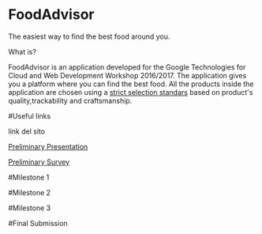 # FoodAdvisor

The easiest way to find the best food around you.

What is?

FoodAdvisor is an application developed for the Google Technologies for Cloud and Web Development Workshop 2016/2017.
The application gives you a platform where you can find the best food. All the products inside the application are chosen 
using a [strict selection standars](.idea/criteria.txt) based on product's quality,trackability and craftsmanship.

#Useful links

link del sito

[Preliminary Presentation](https://docs.google.com/presentation/d/1I0vtHCP-36p39E7kmA-qJwb1fRghlN5q98uxk9rwqVI/edit?usp=sharing)

[Preliminary Survey](https://docs.google.com/forms/d/1if9RzKRzISFLfNOXSVa2jrvLmlzgnplrk1anEsFALys/edit#responses)

#Milestone 1

#Milestone 2

#Milestone 3

#Final Submission
